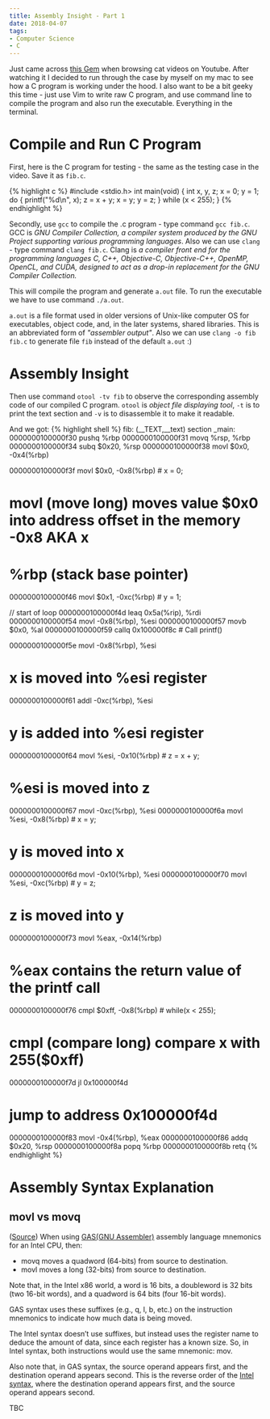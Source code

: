 ```yaml
---
title: Assembly Insight - Part 1
date: 2018-04-07
tags:
- Computer Science
- C
---
```

Just came across [this Gem](https://www.youtube.com/watch?v=yOyaJXpAYZQ&t=0s&list=WL&index=48) when browsing cat videos on Youtube. After watching it I decided to run through the case by myself on my mac to see how a C program is working under the hood. I also want to be a bit geeky this time - just use Vim to write raw C program, and use command line to compile the program and also run the executable. Everything in the terminal.

# Compile and Run C Program

First, here is the C program for testing - the same as the testing case in the video. Save it as `fib.c`.

{% highlight c %}
#include <stdio.h>
int main(void)
{
    int x, y, z;
    x = 0;
    y = 1;
    do
    {
        printf("%d\n", x);
        z = x + y;
        x = y;
        y = z;
    } while (x < 255);
}
{% endhighlight %}

Secondly, use `gcc` to compile the .c program - type command `gcc fib.c`. GCC is *GNU Compiler Collection, a compiler system produced by the GNU Project supporting various programming languages*. Also we can use `clang` - type command `clang fib.c`. Clang is *a compiler front end for the programming languages C, C++, Objective-C, Objective-C++, OpenMP, OpenCL, and CUDA, designed to act as a drop-in replacement for the GNU Compiler Collection.*

This will compile the program and generate `a.out` file. To run the executable we have to use command `./a.out`.

`a.out` is a file format used in older versions of Unix-like computer OS for executables, object code, and, in the later systems, shared libraries. This is an abbreviated form of *"assembler output"*. Also we can use `clang -o fib fib.c` to generate file `fib` instead of the default `a.out` :)

# Assembly Insight

Then use command `otool -tv fib` to observe the corresponding assembly code of our compiled C program. `otool` is *object file displaying tool*, `-t` is to print the text section and `-v` is to disassemble it to make it readable.

And we got:
{% highlight shell %}
fib:
(__TEXT,__text) section
_main:
0000000100000f30        pushq   %rbp
0000000100000f31        movq    %rsp, %rbp
0000000100000f34        subq    $0x20, %rsp
0000000100000f38        movl    $0x0, -0x4(%rbp)

0000000100000f3f        movl    $0x0, -0x8(%rbp) # x = 0;
# movl (move long) moves value $0x0 into address offset in the memory -0x8 AKA x
# %rbp (stack base pointer)
0000000100000f46        movl    $0x1, -0xc(%rbp) # y = 1;

// start of loop
0000000100000f4d        leaq    0x5a(%rip), %rdi
0000000100000f54        movl    -0x8(%rbp), %esi
0000000100000f57        movb    $0x0, %al
0000000100000f59        callq   0x100000f8c # Call printf()

0000000100000f5e        movl    -0x8(%rbp), %esi
# x is moved into %esi register
0000000100000f61        addl    -0xc(%rbp), %esi
# y is added into %esi register
0000000100000f64        movl    %esi, -0x10(%rbp) # z = x + y;
# %esi is moved into z
0000000100000f67        movl    -0xc(%rbp), %esi
0000000100000f6a        movl    %esi, -0x8(%rbp) # x = y;
# y is moved into x
0000000100000f6d        movl    -0x10(%rbp), %esi
0000000100000f70        movl    %esi, -0xc(%rbp) # y = z;
# z is moved into y
0000000100000f73        movl    %eax, -0x14(%rbp)
# %eax contains the return value of the printf call
0000000100000f76        cmpl    $0xff, -0x8(%rbp) # while(x < 255);
# cmpl (compare long) compare x with 255($0xff)
0000000100000f7d        jl      0x100000f4d
# jump to address 0x100000f4d
0000000100000f83        movl    -0x4(%rbp), %eax
0000000100000f86        addq    $0x20, %rsp
0000000100000f8a        popq    %rbp
0000000100000f8b        retq
{% endhighlight %}

# Assembly Syntax Explanation

## movl vs movq

([Source](https://www.quora.com/What-is-the-difference-between-movq-and-movl-assembly-instruction)) When using [GAS(GNU Assembler)](https://en.wikipedia.org/wiki/GNU_Assembler) assembly language mnemonics for an Intel CPU, then:

* movq moves a quadword (64-bits) from source to destination.
* movl moves a long (32-bits) from source to destination.

Note that, in the Intel x86 world, a word is 16 bits, a doubleword is 32 bits (two 16-bit words), and a quadword is 64 bits (four 16-bit words).

GAS syntax uses these suffixes (e.g., q, l, b, etc.) on the instruction mnemonics to indicate how much data is being moved.

The Intel syntax doesn’t use suffixes, but instead uses the register name to deduce the amount of data, since each register has a known size. So, in Intel syntax, both instructions would use the same mnemonic: mov.

Also note that, in GAS syntax, the source operand appears first, and the destination operand appears second. This is the reverse order of the [Intel syntax](https://en.wikipedia.org/wiki/X86_assembly_language#Syntax), where the destination operand appears first, and the source operand appears second.

TBC
